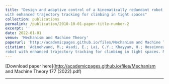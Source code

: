 ```yaml
---
title: "Design and adaptive control of a kinematically redundant robot
with enhanced trajectory tracking for climbing in tight spaces"
collection: publications
permalink: /publication/2010-10-01-paper-title-number-2
excerpt: ''
date: 2022-01-01
venue: 'Mechanism and Machine Theory'
paperurl: 'http://academicpages.github.io/files/Mechanism and Machine Theory 177 (2022).pdf' 
citation: 'Adinehvand, M.; Asadi, E.; Lai, C.Y.; Khayyam, H.; Hoseinnezhad, R. Design and adaptive control of a kinematically redundant
robot with enhanced trajectory tracking for climbing in tight spaces. Mech. Mach. Theory 2022, 177, 104994 .'
---
```



[Download paper here](http://academicpages.github.io/files/Mechanism and Machine Theory 177 (2022).pdf)



---





